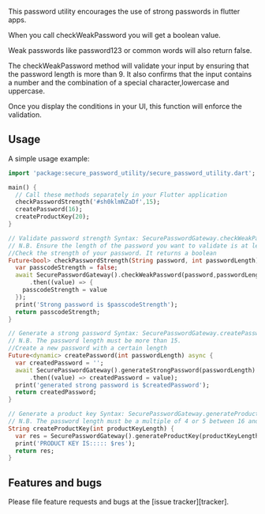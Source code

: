 This password utility encourages the use of strong passwords in flutter apps.

When you call checkWeakPassword you will get a boolean value.

Weak passwords like password123 or common words will also return false.

The checkWeakPassword method will validate your input by ensuring that the password length is more than 9. It also confirms that the input contains a number and the combination of a special character,lowercase and uppercase.

Once you display the conditions in your UI, this function will enforce the validation.

## Usage

A simple usage example:

```dart
import 'package:secure_password_utility/secure_password_utility.dart';

main() {
  // Call these methods separately in your Flutter application
  checkPasswordStrength('#sh0klmNZaDf',15);
  createPassword(16);
  createProductKey(20);
}

// Validate password strength Syntax: SecurePasswordGateway.checkWeakPassword('yourSamplePassword',lengthOfPasswordString);
// N.B. Ensure the length of the password you want to validate is at least 12-characters long.
//Check the strength of your password. It returns a boolean
Future<bool> checkPasswordStrength(String password, int passwordLength) async {
  var passcodeStrength = false;
  await SecurePasswordGateway().checkWeakPassword(password,passwordLength)
      .then((value) => {
    passcodeStrength = value
  });
  print('Strong password is $passcodeStrength');
  return passcodeStrength;
}

// Generate a strong password Syntax: SecurePasswordGateway.createPassword(lengthOfPasswordString);
// N.B. The password length must be more than 15.
//Create a new password with a certain length
Future<dynamic> createPassword(int passwordLength) async {
  var createdPassword = '';
  await SecurePasswordGateway().generateStrongPassword(passwordLength)
      .then((value) => createdPassword = value);
  print('generated strong password is $createdPassword');
  return createdPassword;
}

// Generate a product key Syntax: SecurePasswordGateway.generateProductKey(25);
// N.B. The password length must be a multiple of 4 or 5 between 16 and 100 e.g. 16 or 25
String createProductKey(int productKeyLength) {
  var res = SecurePasswordGateway().generateProductKey(productKeyLength);
  print('PRODUCT KEY IS::::: $res');
  return res;
}
```

## Features and bugs

Please file feature requests and bugs at the [issue tracker][tracker].

